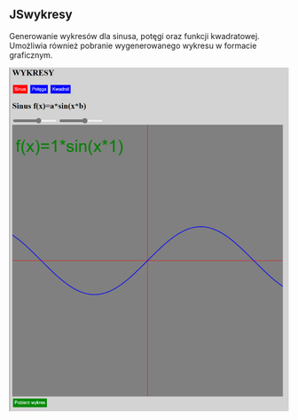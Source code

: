 ## JSwykresy
Generowanie wykresów dla sinusa, potęgi oraz funkcji kwadratowej. \
Umożliwia również pobranie wygenerowanego wykresu w formacie graficznym.

![alt text](https://raw.githubusercontent.com/marcinozog/JSwykresy/refs/heads/main/screen.png)

